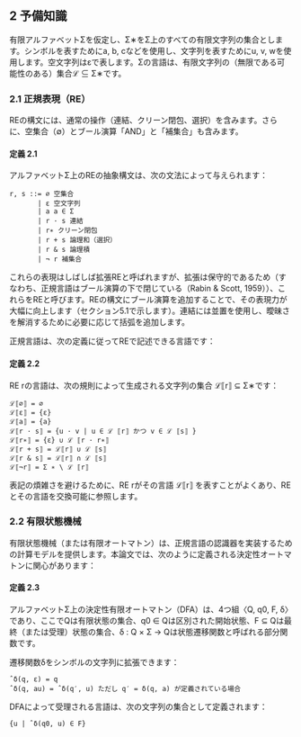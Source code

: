 ## 2 予備知識
有限アルファベットΣを仮定し、Σ∗をΣ上のすべての有限文字列の集合とします。シンボルを表すためにa, b, cなどを使用し、文字列を表すためにu, v, wを使用します。空文字列はεで表します。Σの言語は、有限文字列の（無限である可能性のある）集合ℒ ⊆ Σ∗です。

### 2.1 正規表現（RE）
REの構文には、通常の操作（連結、クリーン閉包、選択）を含みます。さらに、空集合（∅）とブール演算「AND」と「補集合」も含みます。

#### 定義 2.1
アルファベットΣ上のREの抽象構文は、次の文法によって与えられます：
```
r, s ::= ∅ 空集合
       | ε 空文字列
       | a a ∈ Σ
       | r · s 連結
       | r∗ クリーン閉包
       | r + s 論理和（選択）
       | r & s 論理積
       | ¬ r 補集合
```
これらの表現はしばしば拡張REと呼ばれますが、拡張は保守的であるため（すなわち、正規言語はブール演算の下で閉じている（Rabin & Scott, 1959））、これらをREと呼びます。REの構文にブール演算を追加することで、その表現力が大幅に向上します（セクション5.1で示します）。連結には並置を使用し、曖昧さを解消するために必要に応じて括弧を追加します。

正規言語は、次の定義に従ってREで記述できる言語です：

#### 定義 2.2
RE rの言語は、次の規則によって生成される文字列の集合 ℒ⟦r⟧ ⊆ Σ∗です：
```
ℒ⟦∅⟧ = ∅
ℒ⟦ε⟧ = {ε}
ℒ⟦a⟧ = {a}
ℒ⟦r · s⟧ = {u · v | u ∈ ℒ ⟦r⟧ かつ v ∈ ℒ ⟦s⟧ }
ℒ⟦r∗⟧ = {ε} ∪ ℒ ⟦r · r∗⟧
ℒ⟦r + s⟧ = ℒ⟦r⟧ ∪ ℒ ⟦s⟧
ℒ⟦r & s⟧ = ℒ⟦r⟧ ∩ ℒ ⟦s⟧
ℒ⟦¬r⟧ = Σ ∗ \ ℒ ⟦r⟧
```
表記の煩雑さを避けるために、RE rがその言語 ℒ⟦r⟧ を表すことがよくあり、REとその言語を交換可能に参照します。

### 2.2 有限状態機械
有限状態機械（または有限オートマトン）は、正規言語の認識器を実装するための計算モデルを提供します。本論文では、次のように定義される決定性オートマトンに関心があります：

#### 定義 2.3
アルファベットΣ上の決定性有限オートマトン（DFA）は、4つ組〈Q, q0, F, δ〉であり、ここでQは有限状態の集合、q0 ∈ Qは区別された開始状態、F ⊆ Qは最終（または受理）状態の集合、δ : Q × Σ → Qは状態遷移関数と呼ばれる部分関数です。

遷移関数δをシンボルの文字列に拡張できます：
```
ˆδ(q, ε) = q
ˆδ(q, au) = ˆδ(q′, u) ただし q′ = δ(q, a) が定義されている場合
```
DFAによって受理される言語は、次の文字列の集合として定義されます：
```
{u | ˆδ(q0, u) ∈ F}
```
